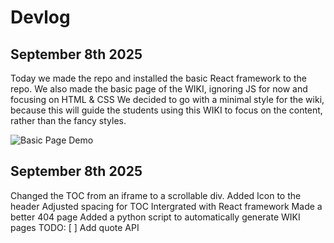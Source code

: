 # Devlog

## September 8th 2025
Today we made the repo and installed the basic React framework to the repo.
We also made the basic page of the WIKI, ignoring JS for now and focusing on HTML & CSS
We decided to go with a minimal style for the wiki, because this will guide the students using this WIKI to focus on the content, rather than the fancy styles.

![Basic Page Demo](/assets/dev/#1_Basic_Page_Demo.jpeg, "Page Demo")

## September 8th 2025
Changed the TOC from an iframe to a scrollable div.
Added Icon to the header
Adjusted spacing for TOC
Intergrated with React framework
Made a better 404 page
Added a python script to automatically generate WIKI pages
TODO:
[ ] Add quote API
